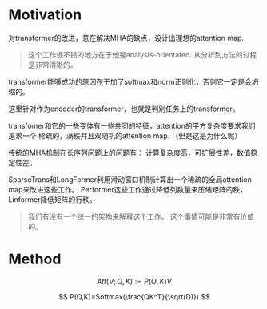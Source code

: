 
# Motivation
对transformer的改进，意在解决MHA的缺点，设计出理想的attention map. 

> 这个工作很不错的地方在于他是analysis-orientated. 从分析到方法的过程是非常清晰的。 

transformer能够成功的原因在于加了softmax和norm正则化，否则它一定是会坍缩的。 

这里针对作为encoder的transformer，也就是判别任务上的transformer。

transfomer和它的一些变体有一些共同的特征，attention的平方复杂度要求我们追求一个 稀疏的，满秩并且双随机的attention map.  （但是这是为什么呢） 


传统的MHA机制在长序列问题上的问题有： 计算复杂度高，可扩展性差，数值稳定性差。 

SparseTrans和LongFormer利用滑动窗口机制计算出一个稀疏的全局attention map来改进这些工作。  Performer这些工作通过降低列数量来压缩矩阵的秩，Linformer降低矩阵的行秩。 

> 我们有没有一个统一的架构来解释这个工作。 这个事情可能是非常有价值的。 



# Method

$$
Att(V;Q,K):=P(Q,K)V
$$

$$
P(Q,K)=Softmax(\frac{QK^T}{\sqrt(D)})
$$



